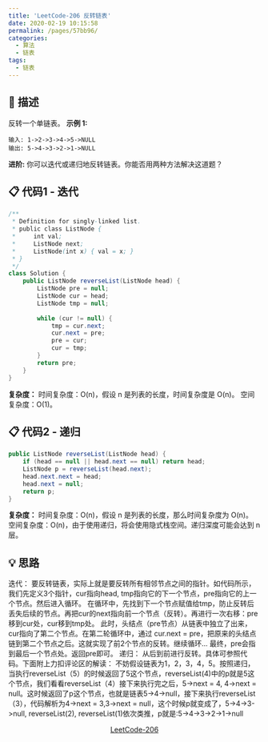 ```yaml
---
title: 'LeetCode-206 反转链表'
date: 2020-02-19 10:15:58
permalink: /pages/57bb96/
categories:
  - 算法
  - 链表
tags:
  - 链表
---
```

## 💬 描述

反转一个单链表。
**示例 1:**
```
输入: 1->2->3->4->5->NULL
输出: 5->4->3->2->1->NULL
```
**进阶:**
你可以迭代或递归地反转链表。你能否用两种方法解决这道题？
<br/>

## 📋 代码1 - 迭代
```java
/**
 * Definition for singly-linked list.
 * public class ListNode {
 *     int val;
 *     ListNode next;
 *     ListNode(int x) { val = x; }
 * }
 */
class Solution {
    public ListNode reverseList(ListNode head) {
        ListNode pre = null;
        ListNode cur = head;
        ListNode tmp = null;
		
        while (cur != null) {
            tmp = cur.next;
            cur.next = pre;
            pre = cur;
            cur = tmp;
        }
        return pre;
    }
}
```
**复杂度：**
时间复杂度：O(n)，假设 n 是列表的长度，时间复杂度是 O(n)。
空间复杂度：O(1)。
<br/>

## 📋 代码2 - 递归
```java
public ListNode reverseList(ListNode head) {
    if (head == null || head.next == null) return head;
    ListNode p = reverseList(head.next);
    head.next.next = head;
    head.next = null;
    return p;
}
```
**复杂度：**
时间复杂度：O(n)，假设 n 是列表的长度，那么时间复杂度为 O(n)。
空间复杂度：O(n)，由于使用递归，将会使用隐式栈空间。递归深度可能会达到 n 层。
<br/>

## 💡 思路
迭代：
要反转链表，实际上就是要反转所有相邻节点之间的指针。如代码所示，我们先定义3个指针，cur指向head, tmp指向它的下一个节点，pre指向它的上一个节点。然后进入循环。
在循环中，先找到下一个节点赋值给tmp，防止反转后丢失后续的节点。再把cur的next指向前一个节点（反转）。再进行一次右移：pre移到cur处，cur移到tmp处。
此时，头结点（pre节点）从链表中独立了出来，cur指向了第二个节点。在第二轮循环中，通过 cur.next = pre，把原来的头结点链到第二个节点之后。这就实现了前2个节点的反转。继续循环...
最终，pre会指到最后一个节点处。返回pre即可。
递归：
从后到前进行反转。具体可参照代码。下面附上力扣评论区的解读：
不妨假设链表为1，2，3，4，5。按照递归，当执行reverseList（5）的时候返回了5这个节点，reverseList(4)中的p就是5这个节点，我们看看reverseList（4）接下来执行完之后，5->next = 4, 4->next = null。这时候返回了p这个节点，也就是链表5->4->null，接下来执行reverseList（3），代码解析为4->next = 3,3->next = null，这个时候p就变成了，5->4->3->null, reverseList(2), reverseList(1)依次类推，p就是:5->4->3->2->1->null
<br/>

<center><a href="https://leetcode-cn.com/problems/reverse-linked-list/" class="LinkCard" target="_blank">LeetCode-206</a></center>
<br/>